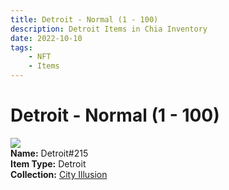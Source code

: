 ```yaml
---
title: Detroit - Normal (1 - 100)
description: Detroit Items in Chia Inventory
date: 2022-10-10
tags:
    - NFT
    - Items
---
```


# Detroit - Normal (1 - 100)
<div class="item_thumbnail">
<img loading="lazy" src="https://sezstvri6lrmc4bi7vxxniyzlppsa343su2y54fqsb2kyz5bdy.arweave.net/kTMp1ijy4sFwKP1vdqMZW98gb5uVN_Y7wsJB0rGehHo"><br/>
<div><strong>Name:</strong> Detroit#215</div>
<div><strong>Item Type:</strong> Detroit</div>
<div><strong>Collection:</strong> <a href="https://www.spacescan.io/xch/nft/collection/col1lend2dcn558km4wcwta4xnkfv3xpcmlp9kyt0m909emvfxechlyqdl5ndg">City Illusion</a></div>
</div>

